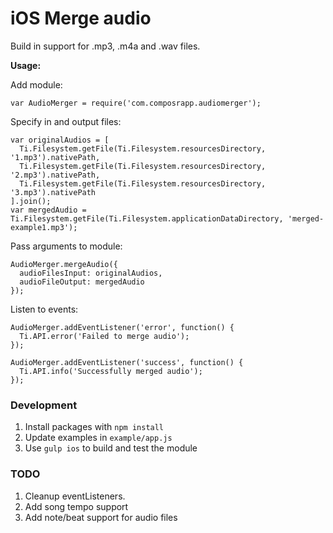 # iOS Merge audio 

Build in support for .mp3, .m4a and .wav files.

**Usage:**

Add module:

```
var AudioMerger = require('com.composrapp.audiomerger');
```

Specify in and output files:

```
var originalAudios = [
  Ti.Filesystem.getFile(Ti.Filesystem.resourcesDirectory, '1.mp3').nativePath,
  Ti.Filesystem.getFile(Ti.Filesystem.resourcesDirectory, '2.mp3').nativePath,
  Ti.Filesystem.getFile(Ti.Filesystem.resourcesDirectory, '3.mp3').nativePath
].join();
var mergedAudio = Ti.Filesystem.getFile(Ti.Filesystem.applicationDataDirectory, 'merged-example1.mp3');
```

Pass arguments to module:

```
AudioMerger.mergeAudio({
  audioFilesInput: originalAudios,
  audioFileOutput: mergedAudio
});
```

Listen to events:

```
AudioMerger.addEventListener('error', function() {
  Ti.API.error('Failed to merge audio');
});

AudioMerger.addEventListener('success', function() {
  Ti.API.info('Successfully merged audio');
});
```

### Development

1. Install packages with `npm install`
2. Update examples in `example/app.js`
3. Use `gulp ios` to build and test the module

### TODO

1. Cleanup eventListeners.
2. Add song tempo support
3. Add note/beat support for audio files
